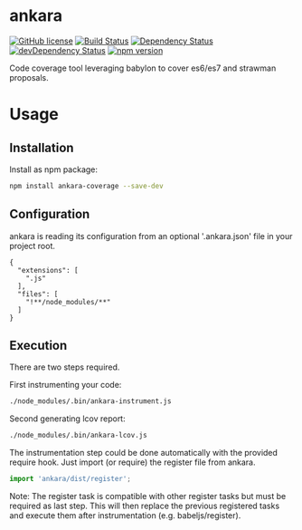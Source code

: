# ankara

[![GitHub license](https://img.shields.io/github/license/KnisterPeter/ankara.svg)](https://github.com/KnisterPeter/ankara)
[![Build Status](https://api.travis-ci.org/KnisterPeter/ankara.svg)](https://travis-ci.org/KnisterPeter/ankara)
[![Dependency Status](https://david-dm.org/KnisterPeter/ankara.svg)](https://david-dm.org/KnisterPeter/ankara)
[![devDependency Status](https://david-dm.org/KnisterPeter/ankara/dev-status.svg)](https://david-dm.org/KnisterPeter/ankara#info=devDependencies)
[![npm version](https://img.shields.io/npm/v/ankara-coverage.svg)](https://www.npmjs.com/package/ankara-coverage)

Code coverage tool leveraging babylon to cover es6/es7 and strawman proposals.

# Usage

## Installation
Install as npm package:

```sh
npm install ankara-coverage --save-dev
```

## Configuration
ankara is reading its configuration from an optional '.ankara.json' file in your project root.
```
{
  "extensions": [
    ".js"
  ],
  "files": [
    "!**/node_modules/**"
  ]
}
```

## Execution
There are two steps required.

First instrumenting your code:
```sh
./node_modules/.bin/ankara-instrument.js
```

Second generating lcov report:
```sh
./node_modules/.bin/ankara-lcov.js
```

The instrumentation step could be done automatically with the provided require hook.
Just import (or require) the register file from ankara.
```js
import 'ankara/dist/register';
```

Note: The register task is compatible with other register tasks but must be required as last step.
This will then replace the previous registered tasks and execute them after instrumentation (e.g. babeljs/register).
